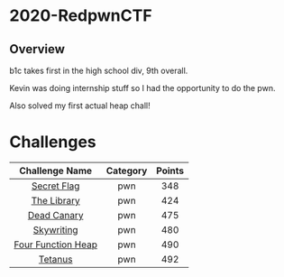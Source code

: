 
# 2020-RedpwnCTF

## Overview

b1c takes first in the high school div, 9th overall.

Kevin was doing internship stuff so I had the opportunity to do the pwn.

Also solved my first actual heap chall!

# Challenges
| Challenge Name | Category | Points |
|:-:|:-:|:-:|
|[Secret Flag](pwn/Secret-Flag.md)|pwn|348|
|[The Library](pwn/The-Library.md)|pwn|424|
|[Dead Canary](pwn/Dead-Canary.md)|pwn|475|
|[Skywriting](pwn/Skywriting.md)|pwn|480|
|[Four Function Heap](pwn/Four-Function-Heap.md)|pwn|490|
|[Tetanus](pwn/Tetanus.md)|pwn|492|
